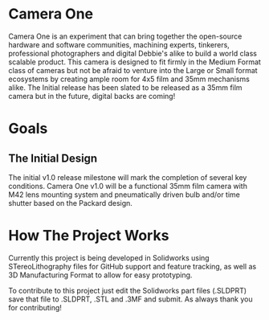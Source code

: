 # Camera One
Camera One is an experiment that can bring together the open-source hardware and software communities, machining experts, tinkerers, professional photographers and digital Debbie's alike to build a world class scalable product. This camera is designed to fit firmly in the Medium Format class of cameras but not be afraid to venture into the Large or Small format ecosystems by creating ample room for 4x5 film and 35mm mechanisms alike.  The Initial release has been slated to be released as a 35mm film camera but in the future, digital backs are coming! 

# Goals
## The Initial Design  
The initial v1.0 release milestone will mark the completion of several key conditions. Camera One v1.0 will be a functional 35mm film camera with M42 lens mounting system and pneumatically driven bulb and/or time shutter based on the Packard design.

# How The Project Works
Currently this project is being developed in Solidworks using STereoLithography files for GitHub support and feature tracking, as well as 3D Manufacturing Format to allow for easy prototyping.

To contribute to this project just edit the Solidworks part files (.SLDPRT) save that file to .SLDPRT, .STL and .3MF and submit. As always thank you for contributing!
